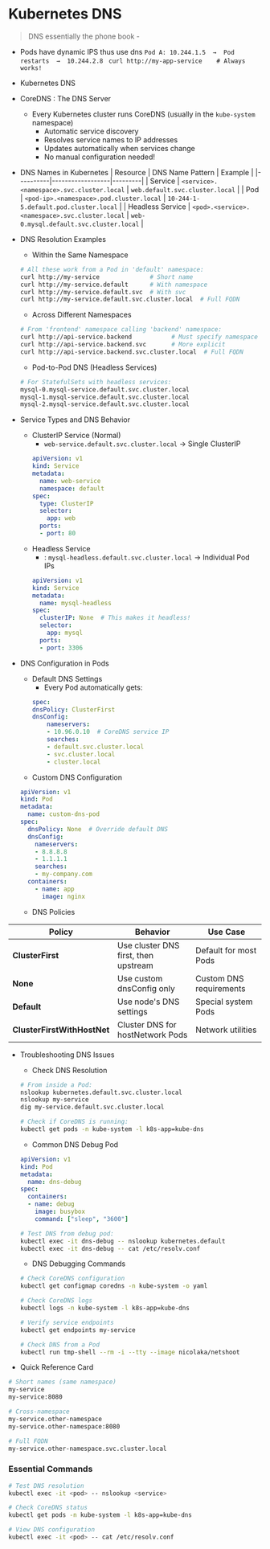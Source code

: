 # Kubernetes DNS
 >DNS essentially the phone book - 
* Pods have dynamic IPS thus use dns
```Pod A: 10.244.1.5  →  Pod restarts  →  10.244.2.8```
``` curl http://my-app-service    # Always works!```

* Kubernetes DNS
* CoreDNS : The DNS Server 
    * Every Kubernetes cluster runs CoreDNS (usually in the `kube-system` namespace)
        * Automatic service discovery
        * Resolves service names to IP addresses
        * Updates automatically when services change
        * No manual configuration needed!
* DNS Names in Kubernetes
| Resource | DNS Name Pattern | Example |
|----------|------------------|---------|
| Service | `<service>.<namespace>.svc.cluster.local` | `web.default.svc.cluster.local` |
| Pod | `<pod-ip>.<namespace>.pod.cluster.local` | `10-244-1-5.default.pod.cluster.local` |
| Headless Service | `<pod>.<service>.<namespace>.svc.cluster.local` | `web-0.mysql.default.svc.cluster.local` |

* DNS Resolution Examples
    * Within the Same Namespace
    ```bash
    # All these work from a Pod in 'default' namespace:
    curl http://my-service              # Short name
    curl http://my-service.default      # With namespace  
    curl http://my-service.default.svc  # With svc
    curl http://my-service.default.svc.cluster.local  # Full FQDN
    ```
    *  Across Different Namespaces
    ```bash
    # From 'frontend' namespace calling 'backend' namespace:
    curl http://api-service.backend           # Must specify namespace
    curl http://api-service.backend.svc       # More explicit
    curl http://api-service.backend.svc.cluster.local  # Full FQDN
    ```
    * Pod-to-Pod DNS (Headless Services)
    ```bash
    # For StatefulSets with headless services:
    mysql-0.mysql-service.default.svc.cluster.local
    mysql-1.mysql-service.default.svc.cluster.local  
    mysql-2.mysql-service.default.svc.cluster.local
    ```

* Service Types and DNS Behavior
    * ClusterIP Service (Normal)
        * `web-service.default.svc.cluster.local` → Single ClusterIP
        ```yaml
        apiVersion: v1
        kind: Service
        metadata:
          name: web-service
          namespace: default
        spec:
          type: ClusterIP
          selector:
            app: web
          ports:
          - port: 80
        ```
    * Headless Service
        * : `mysql-headless.default.svc.cluster.local` → Individual Pod IPs
        ```yaml
        apiVersion: v1
        kind: Service
        metadata:
          name: mysql-headless
        spec:
          clusterIP: None  # This makes it headless!
          selector:
            app: mysql
          ports:
          - port: 3306
        ```

* DNS Configuration in Pods
    * Default DNS Settings
        * Every Pod automatically gets:
        ```yaml
        spec:
        dnsPolicy: ClusterFirst
        dnsConfig:
            nameservers:
            - 10.96.0.10  # CoreDNS service IP
            searches:
            - default.svc.cluster.local
            - svc.cluster.local  
            - cluster.local
        ```
    * Custom DNS Configuration
    ```yaml
    apiVersion: v1
    kind: Pod
    metadata:
      name: custom-dns-pod
    spec:
      dnsPolicy: None  # Override default DNS
      dnsConfig:
        nameservers:
        - 8.8.8.8
        - 1.1.1.1
        searches:
        - my-company.com
      containers:
        - name: app
          image: nginx
    ```
    * DNS Policies

| Policy | Behavior | Use Case |
|--------|----------|----------|
| **ClusterFirst** | Use cluster DNS first, then upstream | Default for most Pods |
| **None** | Use custom dnsConfig only | Custom DNS requirements |
| **Default** | Use node's DNS settings | Special system Pods |
| **ClusterFirstWithHostNet** | Cluster DNS for hostNetwork Pods | Network utilities |

* Troubleshooting DNS Issues
    * Check DNS Resolution
    ```bash
    # From inside a Pod:
    nslookup kubernetes.default.svc.cluster.local
    nslookup my-service
    dig my-service.default.svc.cluster.local

    # Check if CoreDNS is running:
    kubectl get pods -n kube-system -l k8s-app=kube-dns
    ```

    * Common DNS Debug Pod
    ```yaml
    apiVersion: v1
    kind: Pod
    metadata:
      name: dns-debug
    spec:
      containers:
      - name: debug
        image: busybox
        command: ["sleep", "3600"]
    ```

    ```bash
    # Test DNS from debug pod:
    kubectl exec -it dns-debug -- nslookup kubernetes.default
    kubectl exec -it dns-debug -- cat /etc/resolv.conf
    ```

    * DNS Debugging Commands
    ```bash
    # Check CoreDNS configuration
    kubectl get configmap coredns -n kube-system -o yaml

    # Check CoreDNS logs
    kubectl logs -n kube-system -l k8s-app=kube-dns

    # Verify service endpoints
    kubectl get endpoints my-service

    # Check DNS from a Pod
    kubectl run tmp-shell --rm -i --tty --image nicolaka/netshoot
    ```

* Quick Reference Card


```bash
# Short names (same namespace)
my-service
my-service:8080

# Cross-namespace
my-service.other-namespace
my-service.other-namespace:8080

# Full FQDN  
my-service.other-namespace.svc.cluster.local
```

### Essential Commands
```bash
# Test DNS resolution
kubectl exec -it <pod> -- nslookup <service>

# Check CoreDNS status
kubectl get pods -n kube-system -l k8s-app=kube-dns

# View DNS configuration
kubectl exec -it <pod> -- cat /etc/resolv.conf
```

